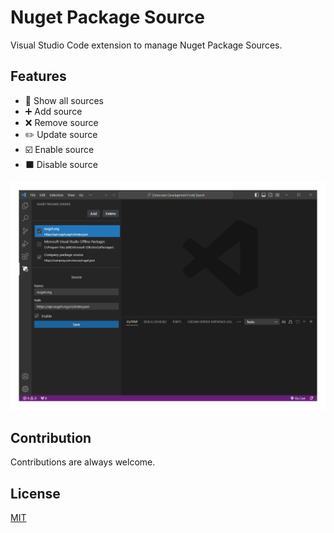# Nuget Package Source

Visual Studio Code extension to manage Nuget Package Sources.

## Features

- 📃 Show all sources
- ➕ Add source
- ❌ Remove source
- ✏️ Update source
- ☑️ Enable source
- ⬛ Disable source


![Nuget Package Sources vscode extension](./assets/extension.png)

## Contribution

Contributions are always welcome.

## License

[MIT](https://choosealicense.com/licenses/mit/)
